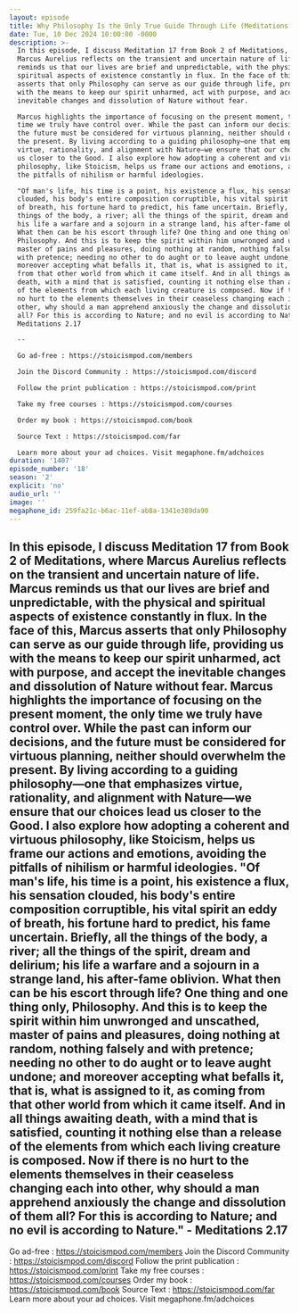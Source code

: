 ```yaml
---
layout: episode
title: Why Philosophy Is the Only True Guide Through Life (Meditations 2.17)
date: Tue, 10 Dec 2024 10:00:00 -0000
description: >-
  In this episode, I discuss Meditation 17 from Book 2 of Meditations, where
  Marcus Aurelius reflects on the transient and uncertain nature of life. Marcus
  reminds us that our lives are brief and unpredictable, with the physical and
  spiritual aspects of existence constantly in flux. In the face of this, Marcus
  asserts that only Philosophy can serve as our guide through life, providing us
  with the means to keep our spirit unharmed, act with purpose, and accept the
  inevitable changes and dissolution of Nature without fear.

  Marcus highlights the importance of focusing on the present moment, the only
  time we truly have control over. While the past can inform our decisions, and
  the future must be considered for virtuous planning, neither should overwhelm
  the present. By living according to a guiding philosophy—one that emphasizes
  virtue, rationality, and alignment with Nature—we ensure that our choices lead
  us closer to the Good. I also explore how adopting a coherent and virtuous
  philosophy, like Stoicism, helps us frame our actions and emotions, avoiding
  the pitfalls of nihilism or harmful ideologies.

  "Of man's life, his time is a point, his existence a flux, his sensation
  clouded, his body's entire composition corruptible, his vital spirit an eddy
  of breath, his fortune hard to predict, his fame uncertain. Briefly, all the
  things of the body, a river; all the things of the spirit, dream and delirium;
  his life a warfare and a sojourn in a strange land, his after-fame oblivion.
  What then can be his escort through life? One thing and one thing only,
  Philosophy. And this is to keep the spirit within him unwronged and unscathed,
  master of pains and pleasures, doing nothing at random, nothing falsely and
  with pretence; needing no other to do aught or to leave aught undone; and
  moreover accepting what befalls it, that is, what is assigned to it, as coming
  from that other world from which it came itself. And in all things awaiting
  death, with a mind that is satisfied, counting it nothing else than a release
  of the elements from which each living creature is composed. Now if there is
  no hurt to the elements themselves in their ceaseless changing each into
  other, why should a man apprehend anxiously the change and dissolution of them
  all? For this is according to Nature; and no evil is according to Nature." -
  Meditations 2.17

  --

  Go ad-free : https://stoicismpod.com/members

  Join the Discord Community : https://stoicismpod.com/discord

  Follow the print publication : https://stoicismpod.com/print

  Take my free courses : https://stoicismpod.com/courses

  Order my book : https://stoicismpod.com/book

  Source Text : https://stoicismpod.com/far

  Learn more about your ad choices. Visit megaphone.fm/adchoices
duration: '1407'
episode_number: '18'
season: '2'
explicit: 'no'
audio_url: ''
image: ''
megaphone_id: 259fa21c-b6ac-11ef-ab8a-1341e389da90
---
```


In this episode, I discuss Meditation 17 from Book 2 of Meditations, where Marcus Aurelius reflects on the transient and uncertain nature of life. Marcus reminds us that our lives are brief and unpredictable, with the physical and spiritual aspects of existence constantly in flux. In the face of this, Marcus asserts that only Philosophy can serve as our guide through life, providing us with the means to keep our spirit unharmed, act with purpose, and accept the inevitable changes and dissolution of Nature without fear.
Marcus highlights the importance of focusing on the present moment, the only time we truly have control over. While the past can inform our decisions, and the future must be considered for virtuous planning, neither should overwhelm the present. By living according to a guiding philosophy—one that emphasizes virtue, rationality, and alignment with Nature—we ensure that our choices lead us closer to the Good. I also explore how adopting a coherent and virtuous philosophy, like Stoicism, helps us frame our actions and emotions, avoiding the pitfalls of nihilism or harmful ideologies.
"Of man's life, his time is a point, his existence a flux, his sensation clouded, his body's entire composition corruptible, his vital spirit an eddy of breath, his fortune hard to predict, his fame uncertain. Briefly, all the things of the body, a river; all the things of the spirit, dream and delirium; his life a warfare and a sojourn in a strange land, his after-fame oblivion. What then can be his escort through life? One thing and one thing only, Philosophy. And this is to keep the spirit within him unwronged and unscathed, master of pains and pleasures, doing nothing at random, nothing falsely and with pretence; needing no other to do aught or to leave aught undone; and moreover accepting what befalls it, that is, what is assigned to it, as coming from that other world from which it came itself. And in all things awaiting death, with a mind that is satisfied, counting it nothing else than a release of the elements from which each living creature is composed. Now if there is no hurt to the elements themselves in their ceaseless changing each into other, why should a man apprehend anxiously the change and dissolution of them all? For this is according to Nature; and no evil is according to Nature." - Meditations 2.17
--
Go ad-free : https://stoicismpod.com/members
Join the Discord Community : https://stoicismpod.com/discord
Follow the print publication : https://stoicismpod.com/print
Take my free courses : https://stoicismpod.com/courses
Order my book : https://stoicismpod.com/book
Source Text : https://stoicismpod.com/far
Learn more about your ad choices. Visit megaphone.fm/adchoices
